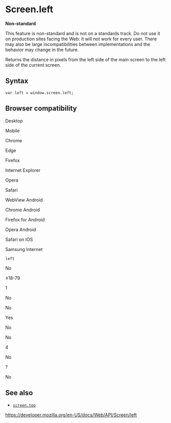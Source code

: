 Screen.left
===========

**Non-standard**

This feature is non-standard and is not on a standards track. Do not use it on production sites facing the Web: it will not work for every user. There may also be large incompatibilities between implementations and the behavior may change in the future.

Returns the distance in pixels from the left side of the main screen to the left side of the current screen.

Syntax
------

    var left = window.screen.left;

Browser compatibility
---------------------

Desktop

Mobile

Chrome

Edge

Firefox

Internet Explorer

Opera

Safari

WebView Android

Chrome Android

Firefox for Android

Opera Android

Safari on IOS

Samsung Internet

`left`

No

≤18-79

1

No

No

Yes

No

No

4

No

?

No

See also
--------

-   [`screen.top`](top)

<a href="https://developer.mozilla.org/en-US/docs/Web/API/Screen/left" class="_attribution-link">https://developer.mozilla.org/en-US/docs/Web/API/Screen/left</a>
